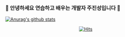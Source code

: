 ### 🌱 안녕하세요 연습하고 배우는 개발자 주진성입니다 👋

 [![Anurag's github stats](https://github-readme-stats.vercel.app/api?username=jjsair0412)](https://github.com/anuraghazra/github-readme-stats)

<div align=center>

[![Hits](https://hits.seeyoufarm.com/api/count/incr/badge.svg?url=https%3A%2F%2Fgithub.com%2Fjjsair0412&count_bg=%2379C83D&title_bg=%23555555&icon=&icon_color=%23E7E7E7&title=hits&edge_flat=false)](https://hits.seeyoufarm.com)

